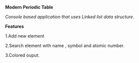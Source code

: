 **Modern Periodic Table**

  _Console based application that uses Linked list data structure._
  
 **Features**
 
   1.Add new element
   
   2.Search element with name , symbol and atomic number.
   
   3.Colored ouput.
